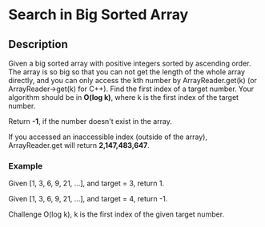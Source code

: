 # Search in Big Sorted Array

## Description
Given a big sorted array with positive integers sorted by ascending order. The array is so big so that you can not get the length of the whole array directly, and you can only access the kth number by ArrayReader.get(k) (or ArrayReader->get(k) for C++). Find the first index of a target number. Your algorithm should be in **O(log k)**, where k is the first index of the target number.

Return **-1**, if the number doesn't exist in the array.

If you accessed an inaccessible index (outside of the array), ArrayReader.get will return **2,147,483,647**.

### Example
Given [1, 3, 6, 9, 21, ...], and target = 3, return 1.

Given [1, 3, 6, 9, 21, ...], and target = 4, return -1.

Challenge
O(log k), k is the first index of the given target number.
